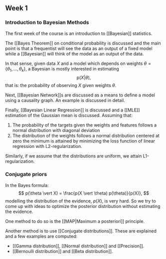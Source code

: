 ## Week 1

### Introduction to Bayesian Methods

The first week of the course is an introduction to [[Bayesian]] statistics.

The [[Bayes Theorem]] on conditional probability is discussed and the main point is that a frequentist will see the data as an output of a fixed model while a [[Bayesian]] will think of the model as an output of the data.

In that sense, given data $X$ and a model which depends on weights $\theta = \left\{ \theta_1, \ldots, \theta_k \right\}$, a Bayesian is mostly interested in estimating
$$
\mathrm{p}(X | \theta),
$$
that is: the probability of observing $X$ given weights $\theta$.

Next, [[Bayesian Network]]s are discussed as a means to define a model using a causality graph. An example is discussed in detail.

Finally, [[Bayesian Linear Regression]] is discussed and a [[MLE]] estimation of the Gaussian mean is discussed. Assuming that:
1. The probability of the targets given the weights and features follows a normal distribution with diagonal deviation
2. The distribution of the weights follows a normal distribution centered at zero
the minimum is attained by minimizing the loss function of linear regression with L2-regularization.

Similarly, if we assume that the distributions are uniform, we attain L1-regularization.

### Conjugate priors

In the Bayes formula:
$$
p(\theta \vert X) = \frac{p(X \vert \theta) p(\theta)}{p(X)},
$$
modelling the distribution of the evidence, $p(X)$, is very hard. So we try to come up with ideas to optimize the posterior distribution without estimating the evidence.

One method to do so is the [[MAP|Maximum a posteriori]] principle.

Another method is to use [[Conjugate distributions]]. These are explained and a few examples are computed:
- [[Gamma distribution]], [[Normal distribution]] and [[Precision]].
- [[Bernoulli distribution]] and [[Beta distribution]].